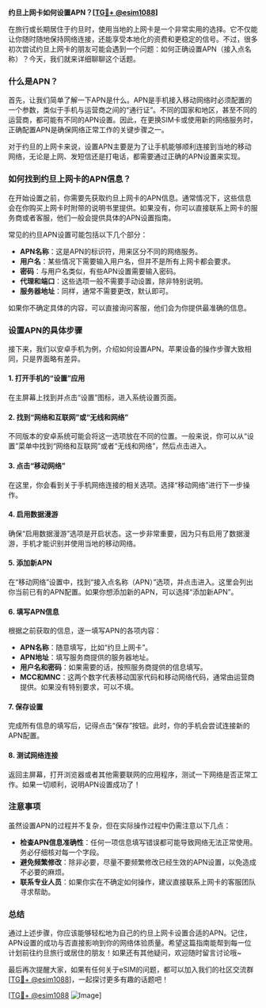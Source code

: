 **约旦上网卡如何设置APN？[[TG💪+ @esim1088](https://t.me/s/esim1088)]**

在旅行或长期居住于约旦时，使用当地的上网卡是一个非常实用的选择。它不仅能让你随时随地保持网络连接，还能享受本地化的资费和更稳定的信号。不过，很多初次尝试约旦上网卡的朋友可能会遇到一个问题：如何正确设置APN（接入点名称）？今天，我们就来详细聊聊这个话题。

### 什么是APN？

首先，让我们简单了解一下APN是什么。APN是手机接入移动网络时必须配置的一个参数，类似于手机与运营商之间的“通行证”。不同的国家和地区，甚至不同的运营商，都可能有不同的APN设置。因此，在更换SIM卡或使用新的网络服务时，正确配置APN是确保网络正常工作的关键步骤之一。

对于约旦的上网卡来说，设置APN主要是为了让手机能够顺利连接到当地的移动网络，无论是上网、发短信还是打电话，都需要通过正确的APN设置来实现。

### 如何找到约旦上网卡的APN信息？

在开始设置之前，你需要先获取约旦上网卡的APN信息。通常情况下，这些信息会在你购买上网卡时附带的说明书里提供。如果没有，你可以直接联系上网卡的服务商或者客服，他们一般会提供具体的APN设置指南。

常见的约旦APN设置可能包括以下几个部分：

- **APN名称**：这是APN的标识符，用来区分不同的网络服务。
- **用户名**：某些情况下需要输入用户名，但并不是所有上网卡都会要求。
- **密码**：与用户名类似，有些APN设置需要输入密码。
- **代理和端口**：这些选项一般不需要手动设置，除非特别说明。
- **服务器地址**：同样，通常不需要更改，默认即可。

如果你不确定具体的内容，可以直接询问客服，他们会为你提供最准确的信息。

### 设置APN的具体步骤

接下来，我们以安卓手机为例，介绍如何设置APN。苹果设备的操作步骤大致相同，只是界面略有差异。

#### 1. 打开手机的“设置”应用

在主屏幕上找到并点击“设置”图标，进入系统设置页面。

#### 2. 找到“网络和互联网”或“无线和网络”

不同版本的安卓系统可能会将这一选项放在不同的位置。一般来说，你可以从“设置”菜单中找到“网络和互联网”或者“无线和网络”，然后点击进入。

#### 3. 点击“移动网络”

在这里，你会看到关于手机网络连接的相关选项。选择“移动网络”进行下一步操作。

#### 4. 启用数据漫游

确保“启用数据漫游”选项是开启状态。这一步非常重要，因为只有启用了数据漫游，手机才能识别并使用当地的移动网络。

#### 5. 添加新APN

在“移动网络”设置中，找到“接入点名称（APN）”选项，并点击进入。这里会列出你当前已有的APN配置。如果你想添加新的APN，可以选择“添加新APN”。

#### 6. 填写APN信息

根据之前获取的信息，逐一填写APN的各项内容：
- **APN名称**：随意填写，比如“约旦上网卡”。
- **APN地址**：填写服务商提供的服务器地址。
- **用户名和密码**：如果需要的话，按照服务商提供的信息填写。
- **MCC和MNC**：这两个数字代表移动国家代码和移动网络代码，通常由运营商提供。如果没有特别要求，可以不填。

#### 7. 保存设置

完成所有信息的填写后，记得点击“保存”按钮。此时，你的手机会尝试连接新的APN配置。

#### 8. 测试网络连接

返回主屏幕，打开浏览器或者其他需要联网的应用程序，测试一下网络是否正常工作。如果一切顺利，说明APN设置成功了！

### 注意事项

虽然设置APN的过程并不复杂，但在实际操作过程中仍需注意以下几点：

- **检查APN信息准确性**：任何一项信息填写错误都可能导致网络无法正常使用。务必仔细核对每一个字段。
- **避免频繁修改**：除非必要，尽量不要频繁修改已经生效的APN设置，以免造成不必要的麻烦。
- **联系专业人员**：如果你实在不确定如何操作，建议直接联系上网卡的客服团队寻求帮助。

### 总结

通过上述步骤，你应该能够轻松地为自己的约旦上网卡设置合适的APN。记住，APN设置的成功与否直接影响到你的网络体验质量。希望这篇指南能帮到每一位计划前往约旦旅行或居住的朋友！如果还有其他疑问，欢迎随时留言讨论哦~

最后再次提醒大家，如果有任何关于eSIM的问题，都可以加入我们的社区交流群[[TG💪+ @esim1088](https://t.me/s/esim1088)]，一起探讨更多有趣的话题吧！

[[TG💪+ @esim1088](https://t.me/s/esim1088) ![Image](https://i.postimg.cc/4NQfJmqS/Snipaste-2025-05-13-00-14-12.png)]